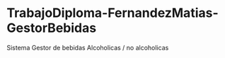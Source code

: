 # TrabajoDiploma-FernandezMatias-GestorBebidas
Sistema Gestor de bebidas Alcoholicas / no alcoholicas
